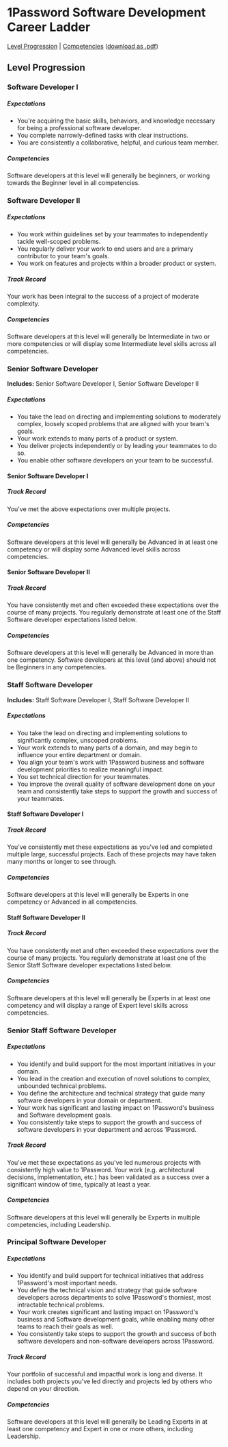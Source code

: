 # 1Password Software Development Career Ladder
[Level Progression](index.md) | [Competencies](competencies.md)
\([download as .pdf](1Password_Software_Development_Career_Ladder.pdf)\)

## Level Progression
### Software Developer I
##### Expectations
- You're acquiring the basic skills, behaviors, and knowledge necessary for being a professional software developer.
- You complete narrowly-defined tasks with clear instructions.
- You are consistently a collaborative, helpful, and curious team member.

##### Competencies
Software developers at this level will generally be beginners, or working towards the Beginner level in all competencies.


### Software Developer II
##### Expectations
- You work within guidelines set by your teammates to independently tackle well-scoped problems.
- You regularly deliver your work to end users and are a primary contributor to your team's goals.
- You work on features and projects within a broader product or system.

##### Track Record
Your work has been integral to the success of a project of moderate complexity.

##### Competencies
Software developers at this level will generally be Intermediate in two or more competencies or will display some Intermediate level skills across all competencies.


### Senior Software Developer
**Includes:** Senior Software Developer I, Senior Software Developer II

##### Expectations
- You take the lead on directing and implementing solutions to moderately complex, loosely scoped problems that are aligned with your team's goals.
- Your work extends to many parts of a product or system.
- You deliver projects independently or by leading your teammates to do so.
- You enable other software developers on your team to be successful.

#### Senior Software Developer I
##### Track Record
You've met the above expectations over multiple projects.

##### Competencies
Software developers at this level will generally be Advanced in at least one competency or will display some Advanced level skills across competencies.

#### Senior Software Developer II
##### Track Record
You have consistently met and often exceeded these expectations over the course of many projects. You regularly demonstrate at least one of the Staff Software developer expectations listed below.

##### Competencies
Software developers at this level will generally be Advanced in more than one competency. Software developers at this level (and above) should not be Beginners in any competencies.


### Staff Software Developer
**Includes:** Staff Software Developer I, Staff Software Developer II

##### Expectations
- You take the lead on directing and implementing solutions to significantly complex, unscoped problems.
- Your work extends to many parts of a domain, and may begin to influence your entire department or domain.
- You align your team's work with 1Password business and software development priorities to realize meaningful impact.
- You set technical direction for your teammates.
- You improve the overall quality of software development done on your team and consistently take steps to support the growth and success of your teammates.

#### Staff Software Developer I
##### Track Record
You've consistently met these expectations as you've led and completed multiple large, successful projects. Each of these projects may have taken many months or longer to see through.

##### Competencies
Software developers at this level will generally be Experts in one competency or Advanced in all competencies.

#### Staff Software Developer II
##### Track Record
You have consistently met and often exceeded these expectations over the course of many projects. You regularly demonstrate at least one of the Senior Staff Software developer expectations listed below.

##### Competencies
Software developers at this level will generally be Experts in at least one competency and will display a range of Expert level skills across competencies.


### Senior Staff Software Developer
##### Expectations
- You identify and build support for the most important initiatives in your domain.
- You lead in the creation and execution of novel solutions to complex, unbounded technical problems.
- You define the architecture and technical strategy that guide many software developers in your domain or department.
- Your work has significant and lasting impact on 1Password's business and Software development goals.
- You consistently take steps to support the growth and success of software developers in your department and across 1Password.

##### Track Record
You've met these expectations as you've led numerous projects with consistently high value to 1Password. Your work (e.g. architectural decisions, implementation, etc.) has been validated as a success over a significant window of time, typically at least a year.

##### Competencies
Software developers at this level will generally be Experts in multiple competencies, including Leadership.


### Principal Software Developer
##### Expectations
- You identify and build support for technical initiatives that address 1Password's most important needs.
- You define the technical vision and strategy that guide software developers across departments to solve 1Password's thorniest, most intractable technical problems.
- Your work creates significant and lasting impact on 1Password's business and Software development goals, while enabling many other teams to reach their goals as well.
- You consistently take steps to support the growth and success of both software developers and non-software developers across 1Password.

##### Track Record
Your portfolio of successful and impactful work is long and diverse. It includes both projects you've led directly and projects led by others who depend on your direction.

##### Competencies
Software developers at this level will generally be Leading Experts in at least one competency and Expert in one or more others, including Leadership.
